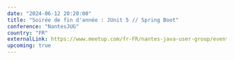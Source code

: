 ```yaml
---
date: "2024-06-12 20:20:00"
title: "Soirée de fin d'année : JUnit 5 // Spring Boot"
conference: "NantesJUG"
country: "FR"
externalLink: https://www.meetup.com/fr-FR/nantes-java-user-group/events/301290651
upcoming: true
---
```

